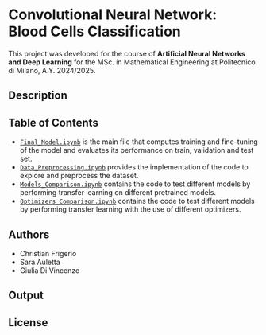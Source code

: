 # Convolutional Neural Network: Blood Cells Classification

This project was developed for the course of **Artificial Neural Networks and Deep Learning** for the MSc. in Mathematical Engineering at Politecnico di Milano, A.Y. 2024/2025.

## Description
## Table of Contents
- [`Final_Model.ipynb`](Notebooks/Final_Model.ipynb) is the main file that computes training and fine-tuning of the model and evaluates its performance on train, validation and test set.
- [`Data_Preprocessing.ipynb`](Notebooks/Data_Preprocessing.ipynb) provides the implementation of the code to explore and preprocess the dataset.
- [`Models_Comparison.ipynb`](Notebooks/Models_Comparison.ipynb) contains the code to test different models by performing transfer learning on different pretrained models.
- [`Optimizers_Comparison.ipynb`](Notebooks/Optimizers_Comparison.ipynb) contains the code to test different models by performing transfer learning with the use of different optimizers.

## Authors
- Christian Frigerio 
- Sara Auletta 
- Giulia Di Vincenzo 

## Output

## License
